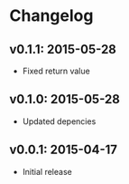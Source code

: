 # Changelog

## v0.1.1: 2015-05-28

- Fixed return value

## v0.1.0: 2015-05-28

- Updated depencies

## v0.0.1: 2015-04-17

- Initial release
